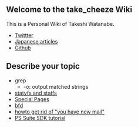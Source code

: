 ## Welcome to the take_cheeze Wiki
This is a Personal Wiki of Takeshi Watanabe.

* [Twittter](http://twitter.com/take_cheeze)
* [Japanese articles](http://qiita.com/take_cheeze)
* [Github](https://github.com/take-cheeze)

## Describe your topic
* grep
  * -o: output matched strings
* [statvfs and statfs](http://stackoverflow.com/questions/1653163/difference-between-statvfs-and-statfs-system-calls)
* [Special Pages](http://community.wikia.com/wiki/Help:Special_pages)
* [bfd](http://sourceware.org/binutils/docs/bfd/)
* [howto get rid of "you have new mail"](http://superuser.com/questions/149282/safely-get-rid-of-you-have-new-mail-in-var-mail-on-a-mac)
* [PS Suite SDK tutorial](http://yahoolkuso.blog100.fc2.com/blog-entry-2494.html)

